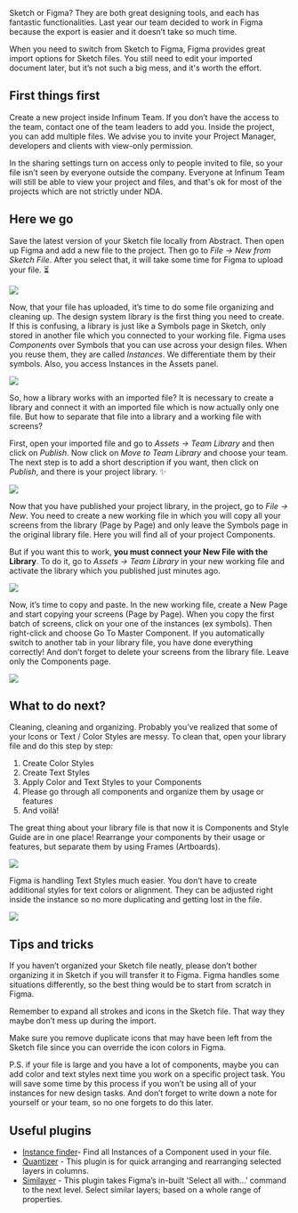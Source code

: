 Sketch or Figma? They are both great designing tools, and each has fantastic functionalities. Last year our team decided to work in Figma because the export is easier and it doesn’t take so much time.

When you need to switch from Sketch to Figma, Figma provides great import options for Sketch files. You still need to edit your imported document later, but it’s not such a big mess, and it's worth the effort.


## First things first

Create a new project inside Infinum Team. If you don’t have the access to the team, contact one of the team leaders to add you. Inside the project, you can add multiple files. We advise you to invite your Project Manager, developers and clients with view-only permission.

In the sharing settings turn on access only to people invited to file, so your file isn’t seen by everyone outside the company. Everyone at Infinum Team will still be able to view your project and files, and that's ok for most of the projects which are not strictly under NDA.


## Here we go

Save the latest version of your Sketch file locally from Abstract. Then open up Figma and add a new file to the project. Then go to *File → New from Sketch File*. After you select that, it will take some time for Figma to upload your file. ⏳



![](https://paper-attachments.dropbox.com/s_488995D3348982E8D290BAF17C1E9A3F66DD57A4EAD6CDEB8DB1BCBAB42164C4_1574063055719_Screenshot+2019-11-18+at+07.46.20.png)



Now, that your file has uploaded, it’s time to do some file organizing and cleaning up. The design system library is the first thing you need to create. If this is confusing, a library is just like a Symbols page in Sketch, only stored in another file which you connected to your working file. Figma uses *Components* over Symbols that you can use across your design files. When you reuse them, they are called *Instances*. We differentiate them by their symbols. Also, you access Instances in the Assets panel.


![](https://paper-attachments.dropbox.com/s_488995D3348982E8D290BAF17C1E9A3F66DD57A4EAD6CDEB8DB1BCBAB42164C4_1574090870089_Untitled-2-01.jpg)


So, how a library works with an imported file? It is necessary to create a library and connect it with an imported file which is now actually only one file. But how to separate that file into a library and a working file with screens?

First, open your imported file and go to *Assets → Team Library* and then click on *Publish*. Now click on *Move to Team Library* and choose your team. The next step is to add a short description if you want, then click on *Publish*, and there is your project library. ✨ 



![](https://paper-attachments.dropbox.com/s_488995D3348982E8D290BAF17C1E9A3F66DD57A4EAD6CDEB8DB1BCBAB42164C4_1574063098029_Screenshot+2019-11-18+at+08.14.07.png)



Now that you have published your project library, in the project, go to *File → New*. You need to create a new working file in which you will copy all your screens from the library (Page by Page) and only leave the Symbols page in the original library file. Here you will find all of your project Components.

But if you want this to work, **you must connect your New File with the Library**. To do it, go to *Assets → Team Library* in your new working file and activate the library which you published just minutes ago.


![](https://paper-attachments.dropbox.com/s_488995D3348982E8D290BAF17C1E9A3F66DD57A4EAD6CDEB8DB1BCBAB42164C4_1574063117388_Screenshot+2019-11-18+at+08.27.04.png)



Now, it’s time to copy and paste. In the new working file, create a New Page and start copying your screens (Page by Page). When you copy the first batch of screens, click on your one of the instances (ex symbols). Then right-click and choose Go To Master Component. If you automatically switch to another tab in your library file, you have done everything correctly! And don’t forget to delete your screens from the library file. Leave only the Components page.


![](https://paper-attachments.dropbox.com/s_488995D3348982E8D290BAF17C1E9A3F66DD57A4EAD6CDEB8DB1BCBAB42164C4_1574063123398_Screenshot+2019-11-18+at+08.36.32.png)




## What to do next?

Cleaning, cleaning and organizing. Probably you’ve realized that some of your Icons or Text / Color Styles are messy. To clean that, open your library file and do this step by step:

1. Create Color Styles
2. Create Text Styles
3. Apply Color and Text Styles to your Components
4. Please go through all components and organize them by usage or features
5. And voilà!

The great thing about your library file is that now it is Components and Style Guide are in one place! Rearrange your components by their usage or features, but separate them by using Frames (Artboards). 


![](https://paper-attachments.dropbox.com/s_488995D3348982E8D290BAF17C1E9A3F66DD57A4EAD6CDEB8DB1BCBAB42164C4_1574063996028_Screenshot+2019-11-18+at+08.59.43.png)



Figma is handling Text Styles much easier. You don’t have to create additional styles for text colors or alignment. They can be adjusted right inside the instance so no more duplicating and getting lost in the file.



![](https://paper-attachments.dropbox.com/s_488995D3348982E8D290BAF17C1E9A3F66DD57A4EAD6CDEB8DB1BCBAB42164C4_1574091175085_Screenshot+2019-11-18+at+16.31.48.png)




## Tips and tricks

If you haven’t organized your Sketch file neatly, please don’t bother organizing it in Sketch if you will transfer it to Figma. Figma handles some situations differently, so the best thing would be to start from scratch in Figma.

Remember to expand all strokes and icons in the Sketch file. That way they maybe don’t mess up during the import.

Make sure you remove duplicate icons that may have been left from the Sketch file since you can override the icon colors in Figma.

P.S. if your file is large and you have a lot of components, maybe you can add color and text styles next time you work on a specific project task. You will save some time by this process if you won’t be using all of your instances for new design tasks. And don’t forget to write down a note for yourself or your team, so no one forgets to do this later.


## Useful plugins

- [Instance finder](https://www.figma.com/c/plugin/741895659787979282/Instance-Finder)- Find all Instances of a Component used in your file.
- [Quantizer](https://www.figma.com/c/plugin/753298710088509926/Quantizer) - This plugin is for quick arranging and rearranging selected layers in columns.
- [Similayer](https://www.figma.com/c/plugin/735733267883397781/Similayer) - This plugin takes Figma’s in-built ‘Select all with...’ command to the next level. Select similar layers; based on a whole range of properties.
